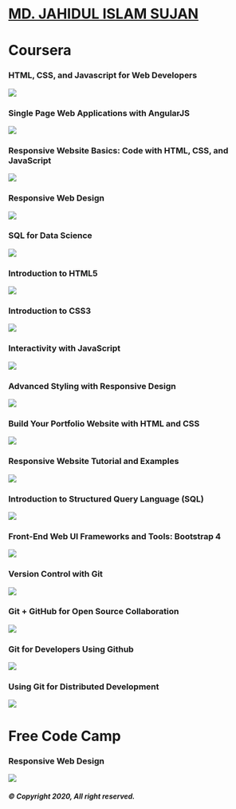 # [MD. JAHIDUL ISLAM SUJAN](https://jahidofficial.github.io)

# Coursera

### HTML, CSS, and Javascript for Web Developers

<img src="TDBRR3CVHGFY.jpg">

### Single Page Web Applications with AngularJS

<img src="8V4JVQ2XQZEG.jpg">

### Responsive Website Basics: Code with HTML, CSS, and JavaScript

<img src="X58NMXF76FXX.jpg">

### Responsive Web Design

<img src="4LXL5GRN4CCK.jpg">

### SQL for Data Science

<img src="9SLTK93GH6QR.jpg">

### Introduction to HTML5

<img src="85DGSSL2W79P.jpg">

### Introduction to CSS3

<img src="BLTX9FQWEUZP.jpg">

### Interactivity with JavaScript

<img src="HCKWBRSVA2VU.jpg">

### Advanced Styling with Responsive Design

<img src="7QSA2VK6N8EV.jpg">

### Build Your Portfolio Website with HTML and CSS

<img src="DTAMPCR53KT7.jpg">

### Responsive Website Tutorial and Examples

<img src="J4MZE9X2ZUKB.jpg">

### Introduction to Structured Query Language (SQL)

<img src="SZRRXF5HZSLT.jpg">

### Front-End Web UI Frameworks and Tools: Bootstrap 4

<img src="AMWG84TTJ5L5.jpg">

### Version Control with Git

<img src="8MQM3LV4E7TW.jpg">

### Git + GitHub for Open Source Collaboration

<img src="9TR2JSGBRZ4U.jpg">

### Git for Developers Using Github

<img src="RZCX58YANQNS.jpg">

### Using Git for Distributed Development

<img src="YU9HZBB4CRQZ.jpg">

<!--### Introduction to Git and GitHub-->
<!--### Building Database Applications in PHP-->
<!--### Building Web Applications in PHP-->
<!--### JavaScript, jQuery, and JSON-->
<!--### Web Design for Everybody Capstone-->


# Free Code Camp

### Responsive Web Design

<img src="fcc-ResponsiveWebDesign.png">

##### &copy; Copyright 2020, All right reserved.